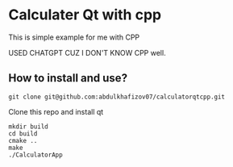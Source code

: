 # Calculater Qt with cpp

This is simple example for me with CPP

USED CHATGPT CUZ I DON'T KNOW CPP well.


## How to install and use?

```
git clone git@github.com:abdulkhafizov07/calculatorqtcpp.git
```

Clone this repo and install qt

```
mkdir build
cd build
cmake ..
make
./CalculatorApp
```
